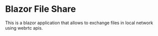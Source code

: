 # Blazor File Share

This is a blazor application that allows to exchange files in local network using webrtc apis.

